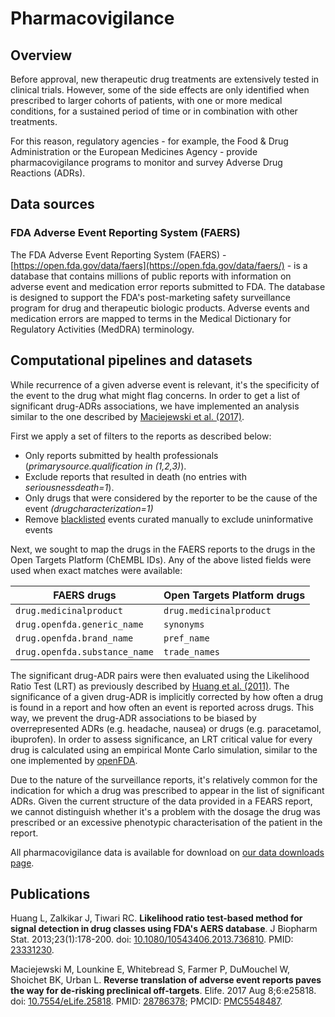 # Pharmacovigilance

## Overview

Before approval, new therapeutic drug treatments are extensively tested in clinical trials. However, some of the side effects are only identified when prescribed to larger cohorts of patients, with one or more medical conditions, for a sustained period of time or in combination with other treatments.

For this reason, regulatory agencies - for example, the Food & Drug Administration or the European Medicines Agency - provide pharmacovigilance programs to monitor and survey Adverse Drug Reactions (ADRs).

## Data sources

### FDA Adverse Event Reporting System (FAERS) <a href="#hero-title" id="hero-title"></a>

The FDA Adverse Event Reporting System (FAERS) - [https://open.fda.gov/data/faers](https://open.fda.gov/data/faers/) - is a database that contains millions of public reports with information on adverse event and medication error reports submitted to FDA. The database is designed to support the FDA's post-marketing safety surveillance program for drug and therapeutic biologic products. Adverse events and medication errors are mapped to terms in the Medical Dictionary for Regulatory Activities (MedDRA) terminology.

## Computational pipelines and datasets

While recurrence of a given adverse event is relevant, it's the specificity of the event to the drug what might flag concerns. In order to get a list of significant drug-ADRs associations, we have implemented an analysis similar to the one described by [Maciejewski et al. (2017)](https://europepmc.org/abstract/MED/28786378).

First we apply a set of filters to the reports as described below:

* Only reports submitted by health professionals (_primarysource.qualification in (1,2,3)_).
* Exclude reports that resulted in death (no entries with _seriousnessdeath=1_).
* Only drugs that were considered by the reporter to be the cause of the event _(drugcharacterization=1)_
* Remove [blacklisted](https://github.com/opentargets/platform-etl-openfda-faers/blob/master/src/main/resources/blacklisted\_events.txt) events curated manually to exclude uninformative events

Next, we sought to map the drugs in the FAERS reports to the drugs in the Open Targets Platform (ChEMBL IDs). Any of the above listed fields were used when exact matches were available:

| FAERS drugs                   | Open Targets Platform drugs |
| ----------------------------- | --------------------------- |
| `drug.medicinalproduct`       | `drug.medicinalproduct`     |
| `drug.openfda.generic_name`   | `synonyms`                  |
| `drug.openfda.brand_name`     | `pref_name`                 |
| `drug.openfda.substance_name` | `trade_names`               |

The significant drug-ADR pairs were then evaluated using the Likelihood Ratio Test (LRT) as previously described by [Huang et al. (2011)](https://europepmc.org/abstract/MED/23331230). The significance of a given drug-ADR is implicitly corrected by how often a drug is found in a report and how often an event is reported across drugs. This way, we prevent the drug-ADR associations to be biased by overrepresented ADRs (e.g. headache, nausea) or drugs (e.g. paracetamol, ibuprofen). In order to assess significance, an LRT critical value for every drug is calculated using an empirical Monte Carlo simulation, similar to the one implemented by [openFDA](https://openfda.shinyapps.io/LRTest/\_w\_c5c2d04d/lrtmethod.pdf).

Due to the nature of the surveillance reports, it's relatively common for the indication for which a drug was prescribed to appear in the list of significant ADRs. Given the current structure of the data provided in a FEARS report, we cannot distinguish whether it's a problem with the dosage the drug was prescribed or an excessive phenotypic characterisation of the patient in the report.

All pharmacovigilance data is available for download on [our data downloads page](https://platform.opentargets.org/downloads).

## Publications

Huang L, Zalkikar J, Tiwari RC. **Likelihood ratio test-based method for signal detection in drug classes using FDA's AERS database**. J Biopharm Stat. 2013;23(1):178-200. doi: [10.1080/10543406.2013.736810](https://doi.org/10.1080/10543406.2013.736810). PMID: [23331230](https://pubmed.ncbi.nlm.nih.gov/23331230/).

Maciejewski M, Lounkine E, Whitebread S, Farmer P, DuMouchel W, Shoichet BK, Urban L. **Reverse translation of adverse event reports paves the way for de-risking preclinical off-targets**. Elife. 2017 Aug 8;6:e25818. doi: [10.7554/eLife.25818](https://doi.org/10.7554/elife.25818). PMID: [28786378](https://pubmed.ncbi.nlm.nih.gov/28786378/); PMCID: [PMC5548487](https://europepmc.org/article/PMC/PMC5548487).
